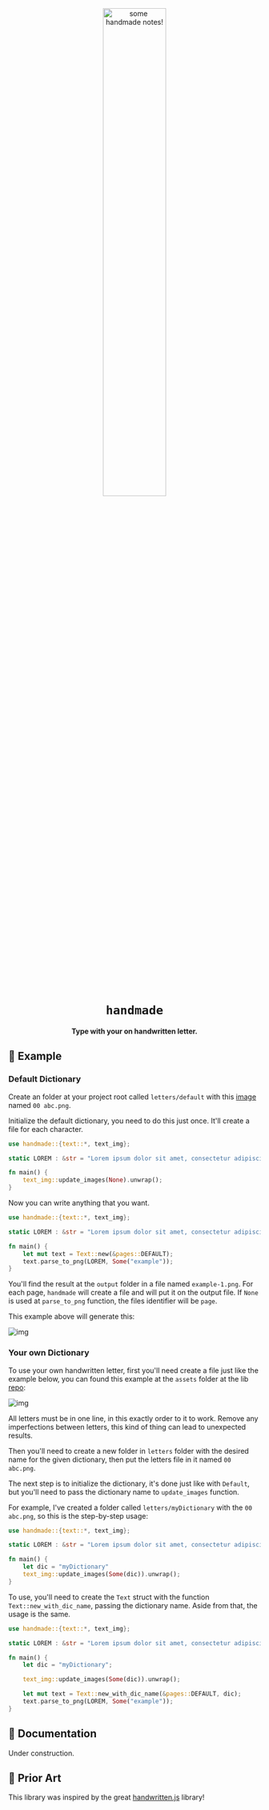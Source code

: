 <div align="center">


  <img width="50%" src="https://raw.githubusercontent.com/gabrielcarneiro97/handmade/master/assets/notes-logo.png" alt="some handmade notes!">

  <h1><code>handmade</code></h1>

  <p>
    <strong>Type with your on handwritten letter.</strong>
  </p>
</div>


## 📓 Example

### Default Dictionary

Create an folder at your project root called `letters/default` with this [image](https://raw.githubusercontent.com/gabrielcarneiro97/handmade/master/letters/default/00%20abc.png) named `00 abc.png`.

Initialize the default dictionary, you need to do this just once. It'll create a file for each character.

```rust
use handmade::{text::*, text_img};

static LOREM : &str = "Lorem ipsum dolor sit amet, consectetur adipiscing elit.";

fn main() {
    text_img::update_images(None).unwrap();
}
```

Now you can write anything that you want.

```rust
use handmade::{text::*, text_img};

static LOREM : &str = "Lorem ipsum dolor sit amet, consectetur adipiscing elit.";

fn main() {
    let mut text = Text::new(&pages::DEFAULT);
    text.parse_to_png(LOREM, Some("example"));
}
```

You'll find the result at the `output` folder in a file named `example-1.png`. For each page, `handmade` will create a file and will put it on the output file. If `None` is used at `parse_to_png` function, the files identifier will be `page`.

This example above will generate this:

![img](https://raw.githubusercontent.com/gabrielcarneiro97/handmade/master/assets/example.png)

### Your own Dictionary

To use your own handwritten letter, first you'll need create a file just like the example below, you can found this example at the `assets` folder at the lib [repo](https://github.com/gabrielcarneiro97/handmade/tree/master/assets):

![img](https://raw.githubusercontent.com/gabrielcarneiro97/handmade/master/assets/00%20abc.png)

All letters must be in one line, in this exactly order to it to work. Remove any imperfections between letters, this kind of thing can lead to unexpected results.

Then you'll need to create a new folder in `letters` folder with the desired name for the given dictionary, then put the letters file in it named `00 abc.png`.

The next step is to initialize the dictionary, it's done just like with `Default`, but you'll need to pass the dictionary name to `update_images` function.

For example, I've created a folder called `letters/myDictionary` with the `00 abc.png`, so this is the step-by-step usage:

```rust
use handmade::{text::*, text_img};

static LOREM : &str = "Lorem ipsum dolor sit amet, consectetur adipiscing elit.";

fn main() {
    let dic = "myDictionary"
    text_img::update_images(Some(dic)).unwrap();
}
```

To use, you'll need to create the `Text` struct with the function `Text::new_with_dic_name`, passing the dictionary name. Aside from that, the usage is the same.

```rust
use handmade::{text::*, text_img};

static LOREM : &str = "Lorem ipsum dolor sit amet, consectetur adipiscing elit.";

fn main() {
    let dic = "myDictionary";

    text_img::update_images(Some(dic)).unwrap();

    let mut text = Text::new_with_dic_name(&pages::DEFAULT, dic);
    text.parse_to_png(LOREM, Some("example"));
}
```

## 📘 Documentation

Under construction.

## 🎨 Prior Art

This library was inspired by the great [handwritten.js](https://github.com/alias-rahil/handwritten.js) library!
